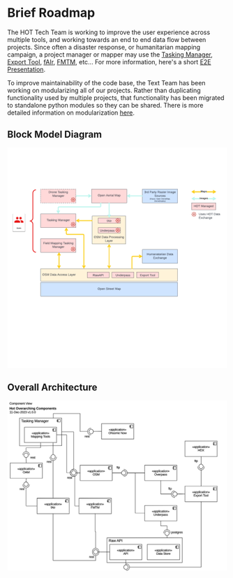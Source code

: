 # Brief Roadmap

The HOT Tech Team is working to improve the user experience across
multiple tools, and working towards an end to end data flow between
projects. Since often a disaster response, or humanitarian mapping
campaign, a project manager or mapper may use the [Tasking
Manager](https://hotosm.github.io/tasking-manager/), [Export Tool](https://hotosm.github.io/osm-export-tool/),
[fAIr](https://fair-dev.hotosm.org/), 
[FMTM](https://hotosm.github.io/fmtm/), etc... For more information,
here's a short [E2E Presentation](techdoc/e2e.pdf).


To improve maintainability of the code base, the Text Team has been
working on modularizing all of our projects. Rather than duplicating
functionality used by multiple projects, that functionality has been
migrated to standalone python modules so they can be shared. There is
more detailed information on modularization [here](modules.md).

## Block Model Diagram

![block-model](./images/hot-tools-block-model.png)

## Overall Architecture

![detailed-e2e](./images/hot-components-model.png)

